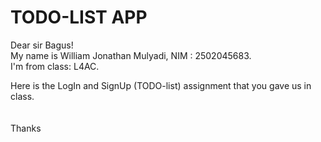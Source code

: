 <h1>TODO-LIST APP</h1>

Dear sir Bagus!<br>
My name is William Jonathan Mulyadi, NIM : 2502045683.<br>
I'm from class: L4AC.<br>


Here is the LogIn and SignUp (TODO-list) assignment that you gave us in class.<br>
<br><br>
Thanks
